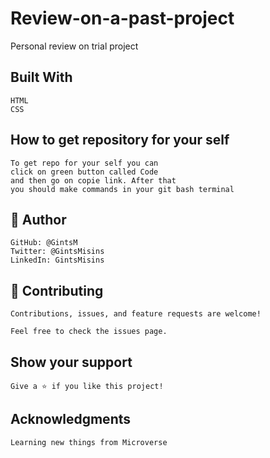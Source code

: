 # Review-on-a-past-project
Personal review on trial project
## Built With

    HTML
    CSS

## How to get repository for your self

    To get repo for your self you can 
    click on green button called Code 
    and then go on copie link. After that 
    you should make commands in your git bash terminal

## 👤 Author

    GitHub: @GintsM
    Twitter: @GintsMisins
    LinkedIn: GintsMisins


## 🤝 Contributing

    Contributions, issues, and feature requests are welcome!

    Feel free to check the issues page.

## Show your support

    Give a ⭐️ if you like this project!

## Acknowledgments

    Learning new things from Microverse
